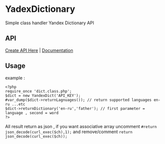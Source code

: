 # YadexDictionary
Simple class handler Yandex Dictionary API 

## API
[Create API Here](https://yandex.com/dev/dictionary/keys/get/) | 
[Documentation](https://yandex.com/dev/dictionary/doc/dg/concepts/About-docpage/)

## Usage

example :
```
<?php
require_once 'dict.class.php';
$dict = new YandexDict('API_KEY');
#var_dump($dict->returnLagnuages()); // return supported languages en-ru ...etc
$dict->returnDictionary('en-ru','father'); // first parameter = language , second = word
?>
```

All result return as json , if you want associative array uncomment `#return json_decode(curl_exec($ch),1);` and remove/comment `return json_decode(curl_exec($ch));`
